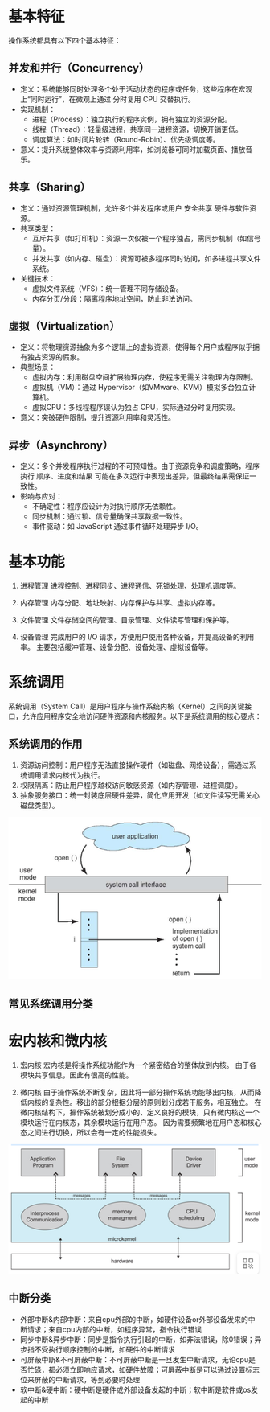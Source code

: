 # 基本特征
操作系统都具有以下四个基本特征：
## 并发和并行（Concurrency）
* 定义：系统能够同时处理多个处于活动状态的程序或任务，这些程序在宏观上“同时运行”，在微观上通过 分时复用 CPU 交替执行。
* 实现机制：
    * 进程（Process）：独立执行的程序实例，拥有独立的资源分配。
    * 线程（Thread）：轻量级进程，共享同一进程资源，切换开销更低。
    * 调度算法：如时间片轮转（Round-Robin）、优先级调度等。
* 意义：提升系统整体效率与资源利用率，如浏览器可同时加载页面、播放音乐。

## 共享（Sharing）

* 定义：通过资源管理机制，允许多个并发程序或用户 安全共享 硬件与软件资源。
* 共享类型：
    * 互斥共享（如打印机）：资源一次仅被一个程序独占，需同步机制（如信号量）。
    * 并发共享（如内存、磁盘）：资源可被多程序同时访问，如多进程共享文件系统。
* 关键技术：
    * 虚拟文件系统（VFS）：统一管理不同存储设备。
    * 内存分页/分段：隔离程序地址空间，防止非法访问。

## 虚拟（Virtualization）
* 定义：将物理资源抽象为多个逻辑上的虚拟资源，使得每个用户或程序似乎拥有独占资源的假象。
* 典型场景：
    * 虚拟内存：利用磁盘空间扩展物理内存，使程序无需关注物理内存限制。
    * 虚拟机（VM）：通过 Hypervisor（如VMware、KVM）模拟多台独立计算机。
    * 虚拟CPU：多线程程序误认为独占 CPU，实际通过分时复用实现。
* 意义：突破硬件限制，提升资源利用率和灵活性。

## 异步（Asynchrony）

* 定义：多个并发程序执行过程的不可预知性。由于资源竞争和调度策略，程序执行 顺序、进度和结果 可能在多次运行中表现出差异，但最终结果需保证一致性。
* 影响与应对：
    * 不确定性：程序应设计为对执行顺序无依赖性。
    * 同步机制：通过锁、信号量确保共享数据一致性。
    * 事件驱动：如 JavaScript 通过事件循环处理异步 I/O。

# 基本功能

1. 进程管理
进程控制、进程同步、进程通信、死锁处理、处理机调度等。

2. 内存管理
内存分配、地址映射、内存保护与共享、虚拟内存等。

3. 文件管理
文件存储空间的管理、目录管理、文件读写管理和保护等。

4. 设备管理
完成用户的 I/O 请求，方便用户使用各种设备，并提高设备的利用率。
主要包括缓冲管理、设备分配、设备处理、虛拟设备等。

# 系统调用
系统调用（System Call）是用户程序与操作系统内核（Kernel）之间的关键接口，允许应用程序安全地访问硬件资源和内核服务。以下是系统调用的核心要点：
## 系统调用的作用

1. 资源访问控制：用户程序无法直接操作硬件（如磁盘、网络设备），需通过系统调用请求内核代为执行。
2. 权限隔离：防止用户程序越权访问敏感资源（如内存管理、进程调度）。
3. 抽象服务接口：统一封装底层硬件差异，简化应用开发（如文件读写无需关心磁盘类型）。

![](image-5.png)

## 常见系统调用分类

# 宏内核和微内核
1. 宏内核
宏内核是将操作系统功能作为一个紧密结合的整体放到内核。
由于各模块共享信息，因此有很高的性能。

2. 微内核
由于操作系统不断复杂，因此将一部分操作系统功能移出内核，从而降低内核的复杂性。移出的部分根据分层的原则划分成若干服务，相互独立。
在微内核结构下，操作系统被划分成小的、定义良好的模块，只有微内核这一个模块运行在内核态，其余模块运行在用户态。
因为需要频繁地在用户态和核心态之间进行切换，所以会有一定的性能损失。

![](image-6.png)

## 中断分类
* 外部中断&内部中断：来自cpu外部的中断，如硬件设备or外部设备发来的中断请求；来自cpu内部的中断，如程序异常，指令执行错误
* 同步中断&异步中断：同步是指令执行引起的中断，如非法错误，除0错误；异步指不受执行顺序控制的中断，如硬件的中断请求
* 可屏蔽中断&不可屏蔽中断：不可屏蔽中断是一旦发生中断请求，无论cpu是否忙碌，都必须立即响应请求，如硬件故障；可屏蔽中断是可以通过设置标志位来屏蔽的中断请求，等到必要时处理
* 软中断&硬中断：硬中断是硬件或外部设备发起的中断；软中断是软件或os发起的中断
